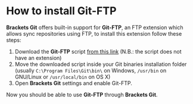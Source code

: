 # How to install Git-FTP

**Brackets Git** offers built-in support for **Git-FTP**, an FTP extension which allows sync repositories using FTP, to install this extension follow these steps:

1. Download the **Git-FTP** script [from this link](/docs/src/git-ftp) (N.B.: the script does not have an extension)
2. Move the downloaded script inside your Git binaries installation folder (usually `C:\Program Files\Git\bin\` on Windows, `/usr/bin` on GNU/Linux or `/usr/local/bin` on OS X)
3. Open **Brackets Git** settings and enable Git-FTP.

Now you should be able to use **Git-FTP** through **Brackets Git**.
